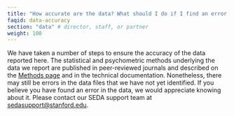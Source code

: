 ```yaml
---
title: "How accurate are the data? What should I do if I find an error in the data?"
faqid: data-accuracy
section: "data" # director, staff, or partner
weight: 100
---
```

We have taken a number of steps to ensure the accuracy of the data reported here. The statistical and psychometric methods underlying the data we report are published in peer-reviewed journals and described on the <a href="/methods">Methods page</a> and in the <span class="highlight2">technical documentation</span>. Nonetheless, there may still be errors in the data files that we have not yet identified. If you believe you have found an error in the data, we would appreciate knowing about it. Please contact our SEDA support team at <a href="mailto:sedasupport@stanford.edu" target="_blank">sedasupport@stanford.edu</a>.





